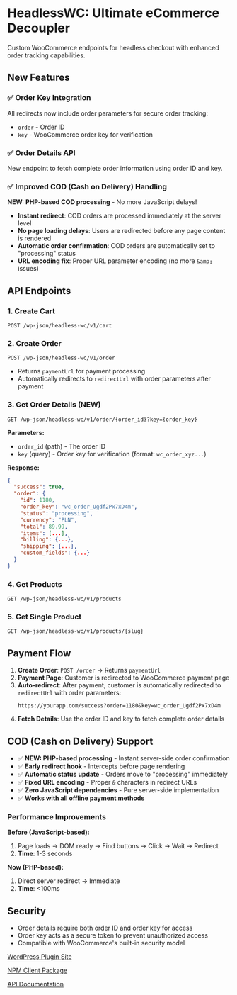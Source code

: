 # HeadlessWC: Ultimate eCommerce Decoupler

Custom WooCommerce endpoints for headless checkout with enhanced order tracking capabilities.

## New Features

### ✅ Order Key Integration

All redirects now include order parameters for secure order tracking:

- `order` - Order ID
- `key` - WooCommerce order key for verification

### ✅ Order Details API

New endpoint to fetch complete order information using order ID and key.

### ✅ Improved COD (Cash on Delivery) Handling

**NEW: PHP-based COD processing** - No more JavaScript delays!

- **Instant redirect**: COD orders are processed immediately at the server level
- **No page loading delays**: Users are redirected before any page content is rendered
- **Automatic order confirmation**: COD orders are automatically set to "processing" status
- **URL encoding fix**: Proper URL parameter encoding (no more `&amp;` issues)

## API Endpoints

### 1. Create Cart

`POST /wp-json/headless-wc/v1/cart`

### 2. Create Order

`POST /wp-json/headless-wc/v1/order`

- Returns `paymentUrl` for payment processing
- Automatically redirects to `redirectUrl` with order parameters after payment

### 3. Get Order Details (NEW)

`GET /wp-json/headless-wc/v1/order/{order_id}?key={order_key}`

**Parameters:**

- `order_id` (path) - The order ID
- `key` (query) - Order key for verification (format: `wc_order_xyz...`)

**Response:**

```json
{
  "success": true,
  "order": {
    "id": 1180,
    "order_key": "wc_order_Ugdf2Px7xD4m",
    "status": "processing",
    "currency": "PLN",
    "total": 89.99,
    "items": [...],
    "billing": {...},
    "shipping": {...},
    "custom_fields": {...}
  }
}
```

### 4. Get Products

`GET /wp-json/headless-wc/v1/products`

### 5. Get Single Product

`GET /wp-json/headless-wc/v1/products/{slug}`

## Payment Flow

1. **Create Order**: `POST /order` → Returns `paymentUrl`
2. **Payment Page**: Customer is redirected to WooCommerce payment page
3. **Auto-redirect**: After payment, customer is automatically redirected to `redirectUrl` with order parameters:
   ```
   https://yourapp.com/success?order=1180&key=wc_order_Ugdf2Px7xD4m
   ```
4. **Fetch Details**: Use the order ID and key to fetch complete order details

## COD (Cash on Delivery) Support

- ✅ **NEW: PHP-based processing** - Instant server-side order confirmation
- ✅ **Early redirect hook** - Intercepts before page rendering
- ✅ **Automatic status update** - Orders move to "processing" immediately
- ✅ **Fixed URL encoding** - Proper `&` characters in redirect URLs
- ✅ **Zero JavaScript dependencies** - Pure server-side implementation
- ✅ **Works with all offline payment methods**

### Performance Improvements

**Before (JavaScript-based):**

1. Page loads → DOM ready → Find buttons → Click → Wait → Redirect
2. **Time**: 1-3 seconds

**Now (PHP-based):**

1. Direct server redirect → Immediate
2. **Time**: <100ms

## Security

- Order details require both order ID and order key for access
- Order key acts as a secure token to prevent unauthorized access
- Compatible with WooCommerce's built-in security model

[WordPress Plugin Site](https://wordpress.org/plugins/headless-wc/)

[NPM Client Package](https://www.npmjs.com/package/headless-wc-client)

[API Documentation](https://dawidw5219.github.io/headless-wc/)
